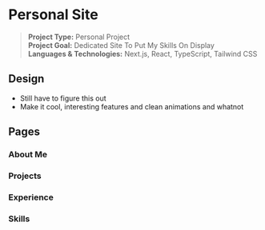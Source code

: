 # Personal Site
> **Project Type:** Personal Project  
> **Project Goal:** Dedicated Site To Put My Skills On Display  
> **Languages & Technologies:** Next.js, React, TypeScript, Tailwind CSS  

## Design
- Still have to figure this out
- Make it cool, interesting features and clean animations and whatnot


## Pages

### About Me

### Projects

### Experience

### Skills